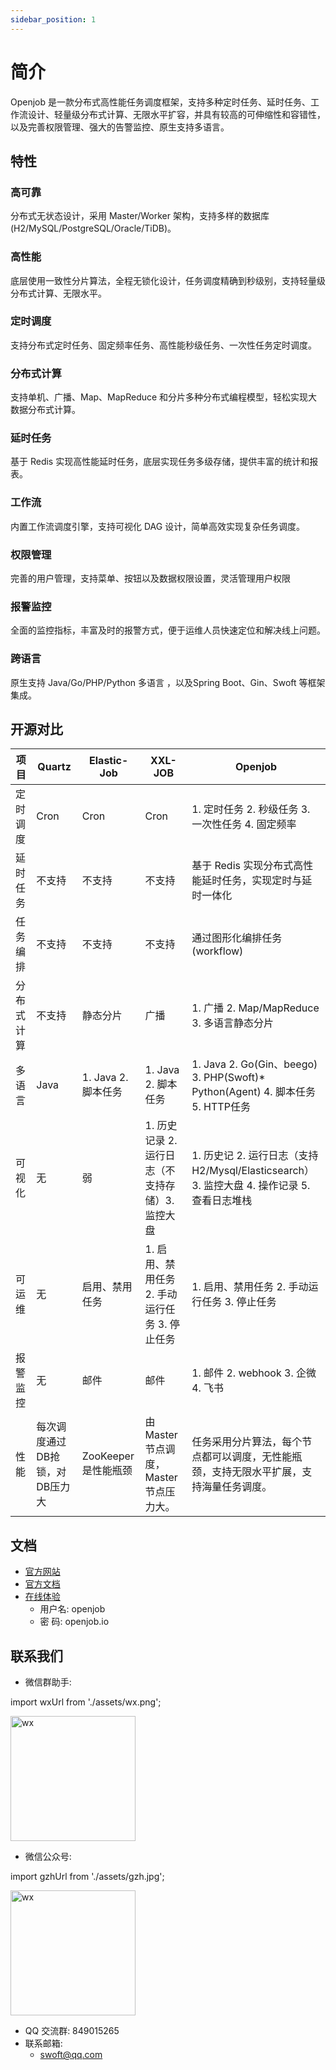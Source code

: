 ```yaml
---
sidebar_position: 1
---
```


# 简介
Openjob 是一款分布式高性能任务调度框架，支持多种定时任务、延时任务、工作流设计、轻量级分布式计算、无限水平扩容，并具有较高的可伸缩性和容错性，以及完善权限管理、强大的告警监控、原生支持多语言。

## 特性
### 高可靠
分布式无状态设计，采用 Master/Worker 架构，支持多样的数据库(H2/MySQL/PostgreSQL/Oracle/TiDB)。
### 高性能
底层使用一致性分片算法，全程无锁化设计，任务调度精确到秒级别，支持轻量级分布式计算、无限水平。
### 定时调度
支持分布式定时任务、固定频率任务、高性能秒级任务、一次性任务定时调度。
### 分布式计算
支持单机、广播、Map、MapReduce 和分片多种分布式编程模型，轻松实现大数据分布式计算。
### 延时任务
基于 Redis 实现高性能延时任务，底层实现任务多级存储，提供丰富的统计和报表。
### 工作流
内置工作流调度引擎，支持可视化 DAG 设计，简单高效实现复杂任务调度。
### 权限管理
完善的用户管理，支持菜单、按钮以及数据权限设置，灵活管理用户权限
### 报警监控
全面的监控指标，丰富及时的报警方式，便于运维人员快速定位和解决线上问题。
### 跨语言
原生支持 Java/Go/PHP/Python 多语言 ，以及Spring Boot、Gin、Swoft 等框架集成。

## 开源对比
|**项目**|**Quartz**| **Elastic-Job** | **XXL-JOB**                   | **Openjob**                                                             |
| ----- | ----- |-----------------|-------------------------------|-------------------------------------------------------------------------|
|定时调度|Cron| Cron            | Cron                          | 1. 定时任务 2. 秒级任务 3. 一次性任务 4. 固定频率                                        |
|延时任务|不支持| 不支持             | 不支持                           | 基于 Redis 实现分布式高性能延时任务，实现定时与延时一体化                                        |
|任务编排|不支持| 不支持             | 不支持                           | 通过图形化编排任务(workflow)                                                     |
|分布式计算|不支持| 静态分片            | 广播                            | 1. 广播 2. Map/MapReduce 3. 多语言静态分片                                       |
|多语言|Java| 1. Java 2. 脚本任务 | 1. Java 2. 脚本任务               | 1. Java 2. Go(Gin、beego) 3. PHP(Swoft)* Python(Agent) 4. 脚本任务 5. HTTP任务 |
|可视化|无| 弱               | 1. 历史记录 2. 运行日志（不支持存储）3. 监控大盘 | 1. 历史记 2. 运行日志（支持 H2/Mysql/Elasticsearch）3. 监控大盘 4. 操作记录 5. 查看日志堆栈      |
|可运维|无| 启用、禁用任务         | 1. 启用、禁用任务 2. 手动运行任务 3. 停止任务  | 1. 启用、禁用任务 2. 手动运行任务 3. 停止任务                                            |
|报警监控|无| 邮件              | 邮件                            | 1. 邮件 2. webhook 3. 企微 4. 飞书                                            |
|性能|每次调度通过DB抢锁，对DB压力大| ZooKeeper是性能瓶颈  | 由Master节点调度，Master节点压力大。      | 任务采用分片算法，每个节点都可以调度，无性能瓶颈，支持无限水平扩展，支持海量任务调度。                             |

## 文档

- [官方网站](https://openjob.io)
- [官方文档](https://openjob.io/zh-Hans/docs/intro/)
- [在线体验](https://demo.openjob.io)
  - 用户名: openjob
  - 密 码: openjob.io

## 联系我们

- 微信群助手:

import wxUrl from './assets/wx.png';

<img src={wxUrl} alt="wx" width="200"/>


- 微信公众号:

import gzhUrl from './assets/gzh.jpg';


<img src={gzhUrl} alt="wx" width="200"/>

- QQ 交流群: 849015265
- 联系邮箱:
  - swoft@qq.com


